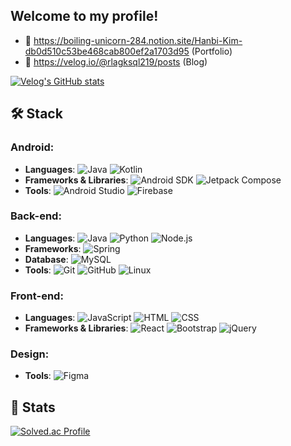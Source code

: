 ## Welcome to my profile!

- 🔗 https://boiling-unicorn-284.notion.site/Hanbi-Kim-db0d510c53be468cab800ef2a1703d95 (Portfolio)
- 📗 https://velog.io/@rlagksql219/posts (Blog)

<!-- Velog에서 특정 태그를 가진 최신글 가져오기 -->
[![Velog's GitHub stats](https://velog-readme-stats.vercel.app/api/list?name=rlagksql219)](https://velog.io/@rlagksql219) 


## 🛠️ Stack

### Android:
- **Languages**: ![Java](https://img.shields.io/badge/Java-F7DF1C?logo=java&logoColor=white) ![Kotlin](https://img.shields.io/badge/Kotlin-7F52FF?logo=kotlin&logoColor=white)
- **Frameworks & Libraries**: ![Android SDK](https://img.shields.io/badge/Android_SDK-3DDC84?logo=android&logoColor=white) ![Jetpack Compose](https://img.shields.io/badge/Jetpack_Compose-03DAC5?logo=android&logoColor=white)
- **Tools**: ![Android Studio](https://img.shields.io/badge/Android_Studio-3DDC84?logo=android-studio&logoColor=white) ![Firebase](https://img.shields.io/badge/Firebase-FFCA28?logo=firebase&logoColor=white)

### Back-end:
- **Languages**: ![Java](https://img.shields.io/badge/Java-F7DF1C?logo=java&logoColor=white) ![Python](https://img.shields.io/badge/Python-306998?logo=python&logoColor=white) ![Node.js](https://img.shields.io/badge/Node.js-8CC84B?logo=node.js&logoColor=white)
- **Frameworks**: ![Spring](https://img.shields.io/badge/Spring-6DB33F?logo=spring&logoColor=white)
- **Database**: ![MySQL](https://img.shields.io/badge/MySQL-4479A1?logo=mysql&logoColor=white)
- **Tools**: ![Git](https://img.shields.io/badge/Git-F05032?logo=git&logoColor=white) ![GitHub](https://img.shields.io/badge/GitHub-181717?logo=github&logoColor=white) ![Linux](https://img.shields.io/badge/Linux-FCC624?logo=linux&logoColor=white)

### Front-end:
- **Languages**: ![JavaScript](https://img.shields.io/badge/JavaScript-F7DF1C?logo=javascript&logoColor=white) ![HTML](https://img.shields.io/badge/HTML-E34F26?logo=html5&logoColor=white) ![CSS](https://img.shields.io/badge/CSS-1572B6?logo=css3&logoColor=white)
- **Frameworks & Libraries**: ![React](https://img.shields.io/badge/React-61DAFB?logo=react&logoColor=white) ![Bootstrap](https://img.shields.io/badge/Bootstrap-563D7C?logo=bootstrap&logoColor=white) ![jQuery](https://img.shields.io/badge/jQuery-0769AD?logo=jquery&logoColor=white)

### Design:
- **Tools**: ![Figma](https://img.shields.io/badge/Figma-F24E1E?logo=figma&logoColor=white)


## 🐣 Stats

[![Solved.ac Profile](http://mazassumnida.wtf/api/v2/generate_badge?boj=rlagksql219)](https://solved.ac/rlagksql219/)
